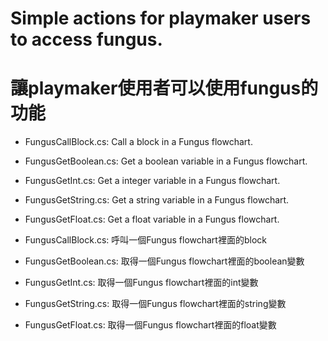 # Simple actions for playmaker users to access fungus.
# 讓playmaker使用者可以使用fungus的功能

* FungusCallBlock.cs: Call a block in a Fungus flowchart.
* FungusGetBoolean.cs: Get a boolean variable in a Fungus flowchart.
* FungusGetInt.cs: Get a integer variable in a Fungus flowchart.
* FungusGetString.cs: Get a string variable in a Fungus flowchart.
* FungusGetFloat.cs: Get a float variable in a Fungus flowchart.


* FungusCallBlock.cs: 呼叫一個Fungus flowchart裡面的block
* FungusGetBoolean.cs: 取得一個Fungus flowchart裡面的boolean變數
* FungusGetInt.cs: 取得一個Fungus flowchart裡面的int變數
* FungusGetString.cs: 取得一個Fungus flowchart裡面的string變數
* FungusGetFloat.cs: 取得一個Fungus flowchart裡面的float變數
